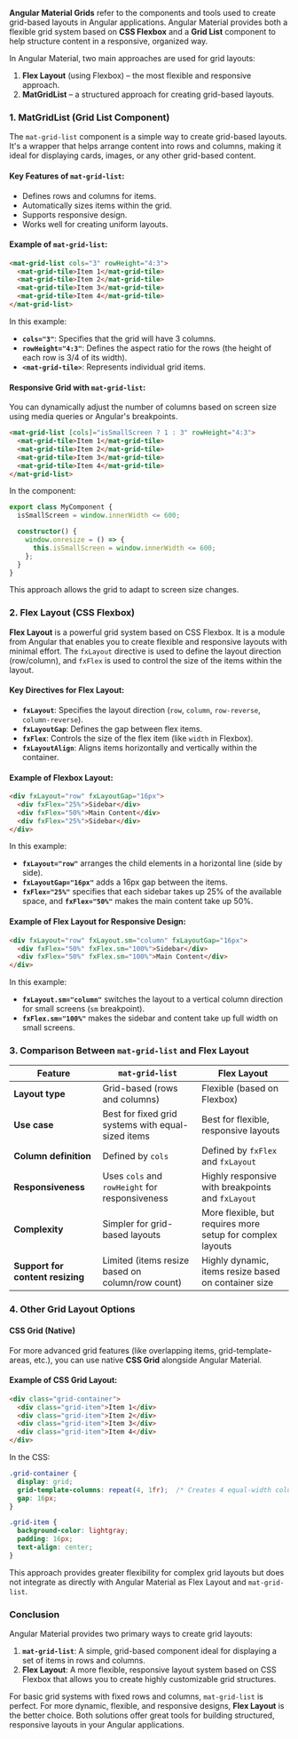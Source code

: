 **Angular Material Grids** refer to the components and tools used to create grid-based layouts in Angular applications. Angular Material provides both a flexible grid system based on **CSS Flexbox** and a **Grid List** component to help structure content in a responsive, organized way. 

In Angular Material, two main approaches are used for grid layouts:
1. **Flex Layout** (using Flexbox) – the most flexible and responsive approach.
2. **MatGridList** – a structured approach for creating grid-based layouts.

### 1. **MatGridList (Grid List Component)**

The `mat-grid-list` component is a simple way to create grid-based layouts. It's a wrapper that helps arrange content into rows and columns, making it ideal for displaying cards, images, or any other grid-based content.

#### Key Features of `mat-grid-list`:
- Defines rows and columns for items.
- Automatically sizes items within the grid.
- Supports responsive design.
- Works well for creating uniform layouts.

#### Example of `mat-grid-list`:
```html
<mat-grid-list cols="3" rowHeight="4:3">
  <mat-grid-tile>Item 1</mat-grid-tile>
  <mat-grid-tile>Item 2</mat-grid-tile>
  <mat-grid-tile>Item 3</mat-grid-tile>
  <mat-grid-tile>Item 4</mat-grid-tile>
</mat-grid-list>
```

In this example:
- **`cols="3"`**: Specifies that the grid will have 3 columns.
- **`rowHeight="4:3"`**: Defines the aspect ratio for the rows (the height of each row is 3/4 of its width).
- **`<mat-grid-tile>`**: Represents individual grid items.

#### Responsive Grid with `mat-grid-list`:
You can dynamically adjust the number of columns based on screen size using media queries or Angular's breakpoints.

```html
<mat-grid-list [cols]="isSmallScreen ? 1 : 3" rowHeight="4:3">
  <mat-grid-tile>Item 1</mat-grid-tile>
  <mat-grid-tile>Item 2</mat-grid-tile>
  <mat-grid-tile>Item 3</mat-grid-tile>
  <mat-grid-tile>Item 4</mat-grid-tile>
</mat-grid-list>
```

In the component:
```typescript
export class MyComponent {
  isSmallScreen = window.innerWidth <= 600;

  constructor() {
    window.onresize = () => {
      this.isSmallScreen = window.innerWidth <= 600;
    };
  }
}
```

This approach allows the grid to adapt to screen size changes.

### 2. **Flex Layout (CSS Flexbox)**

**Flex Layout** is a powerful grid system based on CSS Flexbox. It is a module from Angular that enables you to create flexible and responsive layouts with minimal effort. The `fxLayout` directive is used to define the layout direction (row/column), and `fxFlex` is used to control the size of the items within the layout.

#### Key Directives for Flex Layout:
- **`fxLayout`**: Specifies the layout direction (`row`, `column`, `row-reverse`, `column-reverse`).
- **`fxLayoutGap`**: Defines the gap between flex items.
- **`fxFlex`**: Controls the size of the flex item (like `width` in Flexbox).
- **`fxLayoutAlign`**: Aligns items horizontally and vertically within the container.

#### Example of Flexbox Layout:
```html
<div fxLayout="row" fxLayoutGap="16px">
  <div fxFlex="25%">Sidebar</div>
  <div fxFlex="50%">Main Content</div>
  <div fxFlex="25%">Sidebar</div>
</div>
```

In this example:
- **`fxLayout="row"`** arranges the child elements in a horizontal line (side by side).
- **`fxLayoutGap="16px"`** adds a 16px gap between the items.
- **`fxFlex="25%"`** specifies that each sidebar takes up 25% of the available space, and **`fxFlex="50%"`** makes the main content take up 50%.

#### Example of Flex Layout for Responsive Design:
```html
<div fxLayout="row" fxLayout.sm="column" fxLayoutGap="16px">
  <div fxFlex="50%" fxFlex.sm="100%">Sidebar</div>
  <div fxFlex="50%" fxFlex.sm="100%">Main Content</div>
</div>
```

In this example:
- **`fxLayout.sm="column"`** switches the layout to a vertical column direction for small screens (`sm` breakpoint).
- **`fxFlex.sm="100%"`** makes the sidebar and content take up full width on small screens.

### 3. **Comparison Between `mat-grid-list` and Flex Layout**

| Feature                      | **`mat-grid-list`**                                  | **Flex Layout**                                   |
|------------------------------|------------------------------------------------------|---------------------------------------------------|
| **Layout type**               | Grid-based (rows and columns)                       | Flexible (based on Flexbox)                       |
| **Use case**                  | Best for fixed grid systems with equal-sized items   | Best for flexible, responsive layouts             |
| **Column definition**         | Defined by `cols`                                    | Defined by `fxFlex` and `fxLayout`                |
| **Responsiveness**            | Uses `cols` and `rowHeight` for responsiveness       | Highly responsive with breakpoints and `fxLayout` |
| **Complexity**                | Simpler for grid-based layouts                       | More flexible, but requires more setup for complex layouts |
| **Support for content resizing** | Limited (items resize based on column/row count) | Highly dynamic, items resize based on container size |

### 4. **Other Grid Layout Options**

#### CSS Grid (Native)
For more advanced grid features (like overlapping items, grid-template-areas, etc.), you can use native **CSS Grid** alongside Angular Material.

#### Example of CSS Grid Layout:
```html
<div class="grid-container">
  <div class="grid-item">Item 1</div>
  <div class="grid-item">Item 2</div>
  <div class="grid-item">Item 3</div>
  <div class="grid-item">Item 4</div>
</div>
```

In the CSS:
```css
.grid-container {
  display: grid;
  grid-template-columns: repeat(4, 1fr);  /* Creates 4 equal-width columns */
  gap: 16px;
}

.grid-item {
  background-color: lightgray;
  padding: 16px;
  text-align: center;
}
```

This approach provides greater flexibility for complex grid layouts but does not integrate as directly with Angular Material as Flex Layout and `mat-grid-list`.

### Conclusion

Angular Material provides two primary ways to create grid layouts:
1. **`mat-grid-list`**: A simple, grid-based component ideal for displaying a set of items in rows and columns.
2. **Flex Layout**: A more flexible, responsive layout system based on CSS Flexbox that allows you to create highly customizable grid structures.

For basic grid systems with fixed rows and columns, `mat-grid-list` is perfect. For more dynamic, flexible, and responsive designs, **Flex Layout** is the better choice. Both solutions offer great tools for building structured, responsive layouts in your Angular applications.
